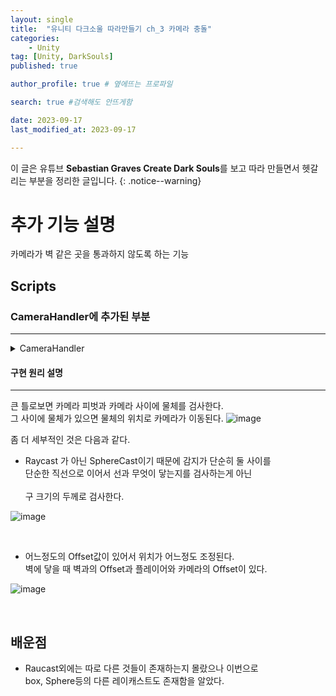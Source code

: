 ```yaml
---
layout: single
title:  "유니티 다크소울 따라만들기 ch_3 카메라 충돌"
categories: 
    - Unity
tag: [Unity, DarkSouls]
published: true

author_profile: true # 옆에뜨는 프로파일

search: true #검색해도 안뜨게함

date: 2023-09-17
last_modified_at: 2023-09-17

---
```

이 글은 유튜브 **Sebastian Graves Create Dark Souls**를 보고 따라 만들면서 헷갈리는 부분을 정리한 글입니다.
{: .notice--warning}

<!-- 
{: .notice--warning} // 알림 강조
{: .notice--success} // 초록색 강조
{: .notice--danger } // 초록색 강조
{: .notice--info}
{: .notice--primary}
{: .notice}

{: .H1-font}         // 제목 색
<span style="color:Skyblue"> 색 넣기 </span>
<br/> 한줄 내리기

<details>
<summary>VR</summary>
<div markdown="1">       
</div>
</details> 
 -->

# 추가 기능 설명
카메라가 벽 같은 곳을 통과하지 않도록 하는 기능

## Scripts

### CameraHandler에 추가된 부분
***
<details>
<summary>CameraHandler</summary>

```c#

public void FollowTarget(float delta)
{
    // 카메라가 플레이어를 부드럽게 추적함
    Vector3 targetPosition = Vector3.SmoothDamp
        (myTransform.position, targetTransform.position, ref cameraFollowVelocity, delta / followSpeed);
    myTransform.position = targetPosition;

    HandleCameraCollisions(delta);
}

private void HandleCameraCollisions(float delta)
{
    targetPosition = defaultPosition;
    RaycastHit hit;
    Vector3 direction = cameraTransform.position - cameraPivotTransform.position;
    direction.Normalize();

    if (Physics.SphereCast(cameraPivotTransform.position, cameraSphereRadius, direction, out hit, Mathf.Abs(targetPosition)
        , ignoreLayers))
    {
        float dis = Vector3.Distance(cameraPivotTransform.position, hit.point);
        targetPosition = -(dis - cameraCollisionOffset);
    }

    if (Mathf.Abs(targetPosition) < minimumCollisionOffset)
    {
        targetPosition = -minimumCollisionOffset;
    }

    cameraTransformPosition.z = Mathf.Lerp(cameraTransform.localPosition.z, targetPosition, delta / 0.2f);
    cameraTransform.localPosition = cameraTransformPosition;
}
```

<div markdown="1">       
</div>
</details> 



#### 구현 원리 설명
***
큰 틀로보면 카메라 피벗과 카메라 사이에 물체를 검사한다. <br>
그 사이에 물체가 있으면 물체의 위치로 카메라가 이동된다.
![image](https://github.com/novicehog/comments/assets/131991619/96af4d42-7265-46a0-991e-f80fe1b34a44)

좀 더 세부적인 것은 다음과 같다.
- Raycast 가 아닌 SphereCast이기 때문에 감지가 단순히 둘 사이를 <br>
단순한 직선으로 이어서 선과 무엇이 닿는지를 검사하는게 아닌 <br>  
  구 크기의 두께로 검사한다.
  
![image](https://github.com/novicehog/comments/assets/131991619/cf211273-0cd6-44be-b53d-64d43f5d2fa5)

<br>

- 어느정도의 Offset값이 있어서 위치가 어느정도 조정된다. <br>
  벽에 닿을 때 벽과의 Offset과 플레이어와 카메라의 Offset이 있다.


![image](https://github.com/novicehog/comments/assets/131991619/5470f1bf-8c0e-4b5e-9e4f-41414017a335)

<br>

## 배운점
- Raucast외에는 따로 다른 것들이 존재하는지 몰랐으나 이번으로 <br>
 box, Sphere등의 다른 레이캐스트도 존재함을 알았다.

